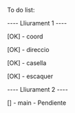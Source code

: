 To do list:

---- Lliurament 1 ----

[OK] - coord

[OK] - direccio

[OK] - casella

[OK] - escaquer

---- Lliurament 2 ----

[] - main
	- Pendiente